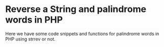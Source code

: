 Reverse a String and palindrome words in PHP
=================================================

Here we have some code snippets and functions for palindrome words in PHP using strrev or not.
